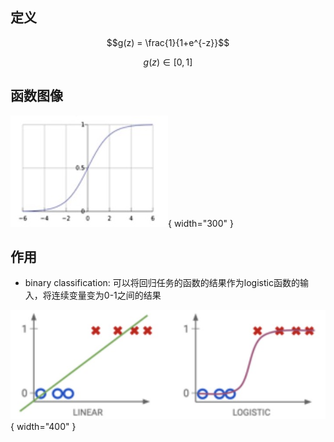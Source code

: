 ## 定义

$$g(z) = \frac{1}{1+e^{-z}}$$

$$g(z) \in [0,1]$$

## 函数图像

![这是图片](./img/LogisticRegression-1.jpg){ width="300" }

## 作用

- binary classification: 可以将回归任务的函数的结果作为logistic函数的输入，将连续变量变为0-1之间的结果
  
![这是图片](./img/LogisticRegression-2.jpg){ width="400" }
